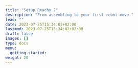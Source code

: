 ```yaml
---
title: "Setup Reachy 2"
description: "From assembling to your first robot move."
lead: ""
date: 2023-07-25T15:34:02+02:00
lastmod: 2023-07-25T15:34:02+02:00
draft: false
images: []
type: docs
menu:
  getting-started:
weight: 20
---
```

